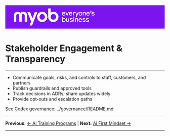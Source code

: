 ![MYOB Banner](../../assets/images/myob-banner.png)
---


# Stakeholder Engagement & Transparency

---

- Communicate goals, risks, and controls to staff, customers, and partners
- Publish guardrails and approved tools
- Track decisions in ADRs; share updates widely
- Provide opt-outs and escalation paths

See Codex governance: ../governance/README.md

---

**Previous:** [← Ai Training Programs](ai-training-programs.md) | **Next:** [Ai First Mindset →](ai-first-mindset.md)

---
